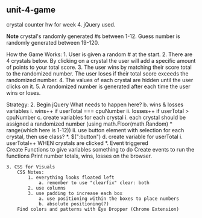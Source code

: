 ## unit-4-game
crystal counter hw for week 4. jQuery used. 

**Note**
    crystal's randomly generated #s between 1-12.
    Guess number is randomly generated between 19-120.

How the Game Works: 
    1. User is given a random # at the start.
    2. There are 4 crystals below. By clicking on a crystal the user will add a specific amount of points to your total score. 
    3. The user wins by matching their score total to the randomized number. The user loses if their total score exceeds the randomized number. 
    4. The values of each crystal are hidden until the user clicks on it.
    5. A randomized number is generated after each time the user wins or loses.

Strategy: 
    <!-- 1. Create HTML with key words:
        a. set up structure and words. 
        b. find crystal images. -->
    2. Begin jQuery
        What needs to happen here?
            <!-- a. create a variable the cpu randomized number -->
                <!-- i. randomized number set using (using math.Floor(math.Random) * range(which here is 19-120)) -->
                <!-- ii. use: function getRandomInt(min, max){
                        return Math.floor(Math.random() * (max - min + 1)) + min;
                } -->
            b. wins & losses variables
                i. wins++ if userTotal === cpuNumber
                ii. losses++ if userTotal > cpuNumber
            c. create variables for each crystal
                i. each crystal should be assigned a randomized number (using math.Floor(math.Random) * range(which here is 1-12))
                ii. use button element with selection for each crystal, then use class?
                    *. $(":button") 
            d. create variable for userTotal
                i. userTotal++ WHEN crystals are clicked
                    *. Event triggered     
        Create Functions to give variables something to do
        Create events to run the functions
        Print number totals, wins, losses on the browser.            
    
    3. CSS for Visuals
        CSS Notes:
            1. everything looks floated left 
                a. remember to use "clearfix" clear: both
            2. use columns
            3. use padding to increase each box
                a. use positioning within the boxes to place numbers
                b. absolute positioning(?)
        Find colors and patterns with Eye Dropper (Chrome Extension)